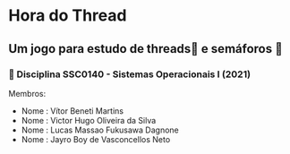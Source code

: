# Hora do Thread

## Um jogo para estudo de threads🧵 e semáforos 🚦

### 📗 Disciplina SSC0140 - Sistemas Operacionais I (2021) 
Membros:
<ul>
  <li>Nome :  Vítor Beneti Martins</li>
  <li>Nome :  Victor Hugo Oliveira da Silva</li>
  <li>Nome :  Lucas Massao Fukusawa Dagnone</li>
  <li>Nome :  Jayro Boy de Vasconcellos Neto</li>
</ul>

